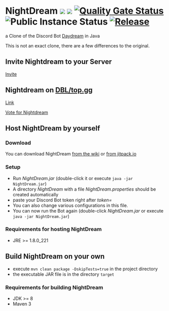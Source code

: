 # NightDream ![](https://github.com/JDiscordBots/NightDream/workflows/test%20and%20upload/badge.svg) ![](https://github.com/JDiscordBots/NightDream/workflows/static%20code%20analysis/badge.svg) [![Quality Gate Status](https://sonarcloud.io/api/project_badges/measure?project=NightDream&metric=alert_status)](https://sonarcloud.io/dashboard?id=NightDream) ![Public Instance Status](https://top.gg/api/widget/status/596643235523330070.png) [![Release](https://jitpack.io/v/JDiscordBots/NightDream.svg)](https://jitpack.io/#JDiscordBots/NightDream)
a Clone of the Discord Bot [Daydream](https://gitlab.com/botstudio/daydream) in Java

This is not an exact clone, there are a few differences to the original.

## Invite Nightdream to your Server
[Invite](https://discord.com/oauth2/authorize?client_id=596643235523330070&permissions=8&scope=bot)

## Nightdream on [DBL/top.gg](https://top.gg/)
[Link](https://top.gg/bot/596643235523330070)

[Vote for Nightdream](https://top.gg/bot/596643235523330070/vote)

## Host NightDream by yourself
### Download
You can download NightDream [from the wiki](https://github.com/JDiscordBots/Nightdream/wiki/NightDream.jar) or [from jitpack.io](https://jitpack.io/com/github/JDiscordBots/NightDream/master-SNAPSHOT/NightDream-master-SNAPSHOT.jar)

### Setup
* Run *NightDream.jar* (double-click it or execute `java -jar NightDream.jar`)
* A directory *NightDream* with a file *NightDream.properties* should be created automatically
* paste your Discord Bot token right after *token=*
* You can also change various configurations in this file.
* You can now run the Bot again (double-click *NightDream.jar* or execute `java -jar NightDream.jar`)

### Requirements for hosting NightDream
* JRE >= 1.8.0_221

## Build NightDream on your own
* execute `mvn clean package -DskipTests=true` in the project directory
* the executable JAR file is in the directory `target`

### Requirements for building NightDream
* JDK >= 8
* Maven 3
